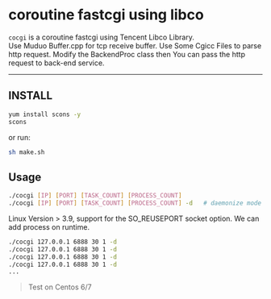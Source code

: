 # coroutine fastcgi using libco

`cocgi` is a coroutine fastcgi using Tencent Libco Library.  
Use Muduo Buffer.cpp for tcp receive buffer.
Use Some Cgicc Files to parse http request.
Modify the BackendProc class then You can pass the http request to  back-end service.

---

## INSTALL
```sh
yum install scons -y
scons
```

or run:
```sh 
sh make.sh
```

## Usage
```sh
./cocgi [IP] [PORT] [TASK_COUNT] [PROCESS_COUNT]
./cocgi [IP] [PORT] [TASK_COUNT] [PROCESS_COUNT] -d   # daemonize mode
```

Linux Version > 3.9, support for the SO_REUSEPORT socket option. We can add process on runtime.
```sh
./cocgi 127.0.0.1 6888 30 1 -d
./cocgi 127.0.0.1 6888 30 1 -d 
./cocgi 127.0.0.1 6888 30 1 -d
./cocgi 127.0.0.1 6888 30 1 -d
...
```
> Test on Centos 6/7

